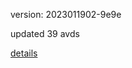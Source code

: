 version: 2023011902-9e9e

updated 39 avds

[details](https://github.com/0x74f917491bfa7ebfa379/ali_avd_db/blob/master/change_log/2023/01/19/02/9e9e.txt)